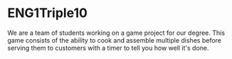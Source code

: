 # ENG1Triple10

We are a team of students working on a game project for our degree.
This game consists of the ability to cook and assemble multiple dishes before serving them to customers with a timer to tell you how well it's done.
